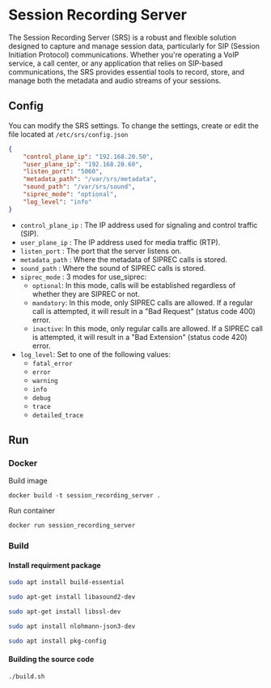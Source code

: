 # Session Recording Server
The Session Recording Server (SRS) is a robust and flexible solution designed to capture and manage session data, particularly for SIP (Session Initiation Protocol) communications. Whether you're operating a VoIP service, a call center, or any application that relies on SIP-based communications, the SRS provides essential tools to record, store, and manage both the metadata and audio streams of your sessions.

## Config 
You can modify the SRS settings.
To change the settings, create or edit the file located at `/etc/srs/config.json`
```json
{
    "control_plane_ip": "192.168.20.50",
    "user_plane_ip": "192.168.20.60",
    "listen_port": "5060",
    "metadata_path": "/var/srs/metadata",
    "sound_path": "/var/srs/sound",
    "siprec_mode": "optional",
    "log_level": "info"
}
```

* `control_plane_ip` : The IP address used for signaling and control traffic (SIP).
* `user_plane_ip` : The IP address used for media traffic (RTP).
* `listen_port` : The port that the server listens on.
* `metadata_path` : Where the metadata of SIPREC calls is stored.
* `sound_path` : Where the sound of SIPREC calls is stored.
* `siprec_mode` :  3 modes for use_siprec:
    * `optional`: In this mode, calls will be established regardless of whether they are SIPREC or not.
    * `mandatory`: In this mode, only SIPREC calls are allowed. If a regular call is attempted, it will result in a "Bad Request" (status code 400) error.
    * `inactive`: In this mode, only regular calls are allowed. If a SIPREC call is attempted, it will result in a "Bad Extension" (status code 420) error.
* `log_level`: Set to one of the following values:
    * `fatal_error`
    * `error`
    * `warning`
    * `info`
    * `debug`
    * `trace`
    * `detailed_trace`

## Run
### Docker
Build image
```
docker build -t session_recording_server .
```

Run container
```
docker run session_recording_server
```

### Build
#### Install requirment package
```bash
sudo apt install build-essential
```

```bash
sudo apt-get install libasound2-dev
```

```bash
sudo apt-get install libssl-dev
```

```bash
sudo apt install nlohmann-json3-dev
```

```bash
sudo apt install pkg-config 
```

#### Building the source code

```bash
./build.sh
```

